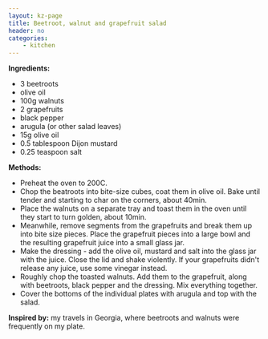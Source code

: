 ```yaml
---
layout: kz-page
title: Beetroot, walnut and grapefruit salad
header: no
categories:
    - kitchen
---
```


**Ingredients:**

* 3 beetroots
* olive oil
* 100g walnuts
* 2 grapefruits
* black pepper
* arugula (or other salad leaves)
<nbsp></nbsp>
* 15g olive oil
* 0.5 tablespoon Dijon mustard
* 0.25 teaspoon salt

**Methods:**

* Preheat the oven to 200C.
* Chop the beatroots into bite-size cubes, coat them in olive oil. Bake until tender and starting to char on the corners, about 40min.
* Place the walnuts on a separate tray and toast them in the oven until they start to turn golden, about 10min.
* Meanwhile, remove segments from the grapefruits and break them up into bite size pieces. Place the grapefruit pieces into a large bowl and the resulting grapefruit juice into a small glass jar.
* Make the dressing - add the olive oil, mustard and salt into the glass jar with the juice. Close the lid and shake violently. If your grapefruits didn't release any juice, use some vinegar instead.
* Roughly chop the toasted walnuts. Add them to the grapefruit, along with beetroots, black pepper and the dressing. Mix everything together. 
* Cover the bottoms of the individual plates with arugula and top with the salad.

**Inspired by:** my travels in Georgia, where beetroots and walnuts were frequently on my plate.
